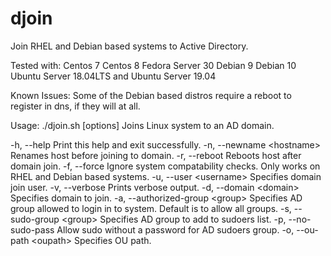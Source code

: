 # djoin
Join RHEL and Debian based systems to Active Directory.


Tested with:
Centos 7
Centos 8
Fedora Server 30
Debian 9
Debian 10
Ubuntu Server 18.04LTS
and Ubuntu Server 19.04


Known Issues:
Some of the Debian based distros require a reboot to register in dns, if they will at all.


Usage: ./djoin.sh [options]
Joins Linux system to an AD domain.

  -h, --help                        Print this help and exit successfully.
  -n, --newname \<hostname\>          Renames host before joining to domain.
  -r, --reboot                      Reboots host after domain join.
  -f, --force                       Ignore system compatability checks. Only works on RHEL and Debian based systems.
  -u, --user \<username\>             Specifies domain join user.
  -v, --verbose                     Prints verbose output.
  -d, --domain \<domain\>             Specifies domain to join.
  -a, --authorized-group \<group\>    Specifies AD group allowed to login in to system. Default is to allow all groups.
  -s, --sudo-group \<group\>          Specifies AD group to add to sudoers list.
  -p, --no-sudo-pass                Allow sudo without a password for AD sudoers group.
  -o, --ou-path \<oupath\>            Specifies OU path.


